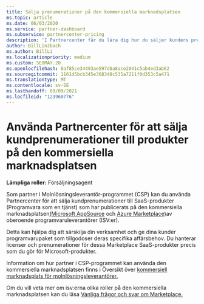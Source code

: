 ```yaml
---
title: Sälja prenumerationer på den kommersiella marknadsplatsen
ms.topic: article
ms.date: 06/03/2020
ms.service: partner-dashboard
ms.subservice: partnercenter-pricing
description: 'I Partnercenter får du lära dig hur du säljer kunders prenumerationer till SaaS-produkter som publicerats på den kommersiella marknadsplatsen av oberoende programvaruleverantörer (ISV: er).'
author: BillLinzbach
ms.author: BillLi
ms.localizationpriority: medium
ms.custom: SEOMAY.20
ms.openlocfilehash: 8af85ce34493ae597d8a8ace2041c5ab4ed3ab62
ms.sourcegitcommit: 1161d5bcb345e368348c535a7211f0d353c5a471
ms.translationtype: MT
ms.contentlocale: sv-SE
ms.lasthandoff: 09/09/2021
ms.locfileid: "123960776"
---
```

# <a name="use-partner-center-to-sell-customers-subscriptions-to-commercial-marketplace-products"></a>Använda Partnercenter för att sälja kundprenumerationer till produkter på den kommersiella marknadsplatsen

**Lämpliga roller:** Försäljningsagent

Som partner i Molnlösningsleverantör-programmet (CSP) kan du använda Partnercenter för att sälja kundprenumerationer till SaaS-produkter (Programvara som en tjänst) som har publicerats på den kommersiella marknadsplatsen[(Microsoft AppSource](https://appsource.microsoft.com/) och [Azure Marketplace)](https://azuremarketplace.microsoft.com/)av oberoende programvaruleverantörer (ISV:er).

Detta kan hjälpa dig att särskilja din verksamhet och ge dina kunder programvarupaket som tillgodoser deras specifika affärsbehov. Du hanterar licenser och prenumerationer för dessa Marketplace SaaS-produkter precis som du gör för Microsoft-produkter.

Information om hur partner i CSP-programmet kan använda den kommersiella marknadsplatsen finns i Översikt över [kommersiell marknadsplats för molnlösningsleverantörer.](csp-commercial-marketplace-overview.md)

Om du vill veta mer om isv:erna olika roller på den kommersiella marknadsplatsen kan du läsa [Vanliga frågor och svar om Marketplace.](/azure/marketplace/marketplace-faq-publisher-guide)